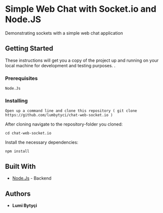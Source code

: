 # Simple Web Chat with Socket.io and Node.JS

Demonstrating sockets with a simple web chat application

## Getting Started

These instructions will get you a copy of the project up and running on your local machine for development and testing purposes. .

### Prerequisites

```
Node.Js
```

### Installing


```
Open up a command line and clone this repository ( git clone https://github.com/lumbytyci/chat-web-socket.io )
```

After cloning navigate to the repository-folder you cloned:
```
cd chat-web-socket.io
```
Install the necessary dependencies:
```
npm install
```


## Built With

* [Node.Js](https://nodejs.org/en/) - Backend

## Authors

* **Lumi Bytyçi** 
